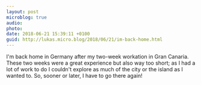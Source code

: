 ```yaml
---
layout: post
microblog: true
audio: 
photo: 
date: 2018-06-21 15:39:11 +0100
guid: http://lukas.micro.blog/2018/06/21/im-back-home.html
---
```

I'm back home in Germany after my two-week workation in Gran Canaria. These two weeks were a great experience but also way too short; as I had a lot of work to do I couldn't explore as much of the city or the island as I wanted to. So, sooner or later, I have to go there again!
